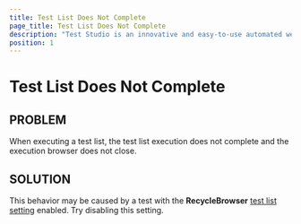 ```yaml
---
title: Test List Does Not Complete
page_title: Test List Does Not Complete
description: "Test Studio is an innovative and easy-to-use automated web, WPF and load testing solution. Test Studio tests support essential technologies like ASP.NET AJAX, Silverlight, PHP and MVC. HTML5, Testing framework, functional testing, performance testing, load testing, exploratory testing, manual testing."
position: 1
---
```

# Test List Does Not Complete

## PROBLEM

When executing a test list, the test list execution does not complete and the execution browser does not close. 

## SOLUTION

This behavior may be caused by a test with the **RecycleBrowser** <a href="/getting-started/test-execution/test-list-settings" target="_blank">test list setting</a> enabled. Try disabling this setting. 




